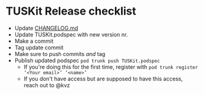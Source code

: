 # TUSKit Release checklist

* Update [CHANGELOG.md](http://CHANGELOG.md)
* Update TUSKit.podspec with new version nr. 
* Make a commit
* Tag update commit
* Make sure to push commits _and_ tag
* Publish updated podspec `pod trunk push TUSKit.podspec`
  * If you're doing this for the first time, register with `pod trunk register ‘<Your email>’ ‘<name>’`
  * If you don't have access but are supposed to have this access, reach out to @kvz